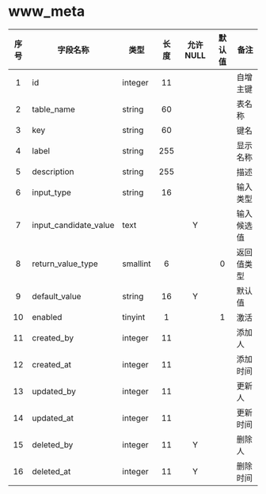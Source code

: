 www_meta
========
| 序号 | 字段名称 | 类型 | 长度 | 允许 NULL | 默认值 | 备注 | 
| :---: | --- | --- | :---: | :---: | :---: | --- | 
|  1 | id                    | integer  | 11  |   |   | 自增主键 | 
|  2 | table_name            | string   | 60  |   |   | 表名称 | 
|  3 | key                   | string   | 60  |   |   | 键名 | 
|  4 | label                 | string   | 255 |   |   | 显示名称 | 
|  5 | description           | string   | 255 |   |   | 描述 | 
|  6 | input_type            | string   | 16  |   |   | 输入类型 | 
|  7 | input_candidate_value | text     |     | Y |   | 输入候选值 | 
|  8 | return_value_type     | smallint | 6   |   | 0 | 返回值类型 | 
|  9 | default_value         | string   | 16  | Y |   | 默认值 | 
| 10 | enabled               | tinyint  | 1   |   | 1 | 激活 | 
| 11 | created_by            | integer  | 11  |   |   | 添加人 | 
| 12 | created_at            | integer  | 11  |   |   | 添加时间 | 
| 13 | updated_by            | integer  | 11  |   |   | 更新人 | 
| 14 | updated_at            | integer  | 11  |   |   | 更新时间 | 
| 15 | deleted_by            | integer  | 11  | Y |   | 删除人 | 
| 16 | deleted_at            | integer  | 11  | Y |   | 删除时间 | 
